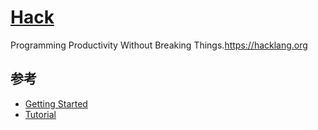 # [Hack](https://github.com/facebook/hhvm/tree/master/hphp/hack)

Programming Productivity Without Breaking Things.https://hacklang.org

## 参考

* [Getting Started](https://docs.hhvm.com/hack/getting-started/getting-started)
* [Tutorial](https://hacklang.org/tutorial.html)

